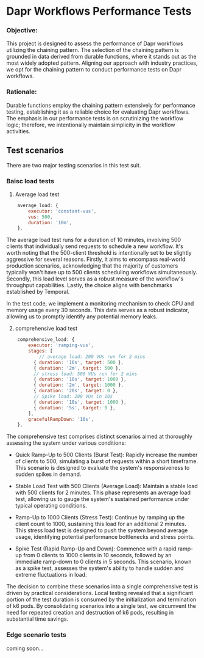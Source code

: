 # Dapr Workflows Performance Tests

### Objective:
This project is designed to assess the performance of Dapr workflows utilizing the chaining pattern. The selection of the chaining pattern is grounded in data derived from durable functions, where it stands out as the most widely adopted pattern. Aligning our approach with industry practices, we opt for the chaining pattern to conduct performance tests on Dapr workflows.

### Rationale:
Durable functions employ the chaining pattern extensively for performance testing, establishing it as a reliable choice for evaluating Dapr workflows. The emphasis in our performance tests is on scrutinizing the workflow logic; therefore, we intentionally maintain simplicity in the workflow activities.

## Test scenarios

There are two major testing scenarios in this test suit. 

### Baisc load tests

1. Average load test
```js
    average_load: {
        executor: 'constant-vus',
        vus: 500, 
        duration: '10m',
    },
```
The average load test runs for a duration of 10 minutes, involving 500 clients that individually send requests to schedule a new workflow. It's worth noting that the 500-client threshold is intentionally set to be slightly aggressive for several reasons. Firstly, it aims to encompass real-world production scenarios, acknowledging that the majority of customers typically won't have up to 500 clients scheduling workflows simultaneously. Secondly, this load level serves as a robust measure of the workflow's throughput capabilities. Lastly, the choice aligns with benchmarks established by Temporal.

In the test code, we implement a monitoring mechanism to check CPU and memory usage every 30 seconds. This data serves as a robust indicator, allowing us to promptly identify any potential memory leaks.

2. comprehensive load test
```js
    comprehensive_load: {
        executor: 'ramping-vus',
        stages: [
            // average load: 200 VUs run for 2 mins
          { duration: '10s', target: 500 },
          { duration: '2m', target: 500 },
          // stress load: 500 VUs run for 2 mins
          { duration: '10s', target: 1000 },
          { duration: '2m', target: 1000 },
          { duration: '20s', target: 0 },
          // Spike load: 200 VUs in 10s
          { duration: '10s', target: 1000 },
          { duration: '5s', target: 0 },
        ],
        gracefulRampDown: '10s',
    },
```

The comprehensive test comprises distinct scenarios aimed at thoroughly assessing the system under various conditions:

- Quick Ramp-Up to 500 Clients (Burst Test):
Rapidly increase the number of clients to 500, simulating a burst of requests within a short timeframe. This scenario is designed to evaluate the system's responsiveness to sudden spikes in demand.

- Stable Load Test with 500 Clients (Average Load):
Maintain a stable load with 500 clients for 2 minutes. This phase represents an average load test, allowing us to gauge the system's sustained performance under typical operating conditions.

- Ramp-Up to 1000 Clients (Stress Test):
Continue by ramping up the client count to 1000, sustaining this load for an additional 2 minutes. This stress load test is designed to push the system beyond average usage, identifying potential performance bottlenecks and stress points.

- Spike Test (Rapid Ramp-Up and Down):
Commence with a rapid ramp-up from 0 clients to 1000 clients in 10 seconds, followed by an immediate ramp-down to 0 clients in 5 seconds. This scenario, known as a spike test, assesses the system's ability to handle sudden and extreme fluctuations in load.

The decision to combine these scenarios into a single comprehensive test is driven by practical considerations. Local testing revealed that a significant portion of the test duration is consumed by the initialization and termination of k6 pods. By consolidating scenarios into a single test, we circumvent the need for repeated creation and destruction of k6 pods, resulting in substantial time savings.


### Edge scenario tests
coming soon...
